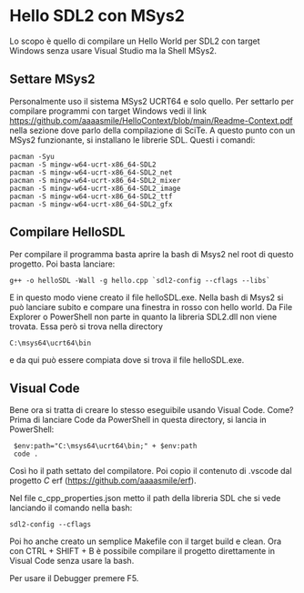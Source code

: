 # Hello SDL2 con MSys2
Lo scopo è quello di compilare un Hello World per SDL2 con target
Windows senza usare Visual Studio ma la Shell MSys2.

## Settare MSys2
Personalmente uso il sistema MSys2 UCRT64 e solo quello. Per settarlo
per compilare programmi con target Windows vedi il link 
https://github.com/aaaasmile/HelloContext/blob/main/Readme-Context.pdf
nella sezione dove parlo della compilazione di SciTe.
A questo punto con un MSys2 funzionante, si installano le librerie
SDL. Questi i comandi:

    pacman -Syu
    pacman -S mingw-w64-ucrt-x86_64-SDL2
    pacman -S mingw-w64-ucrt-x86_64-SDL2_net
    pacman -S mingw-w64-ucrt-x86_64-SDL2_mixer
    pacman -S mingw-w64-ucrt-x86_64-SDL2_image
    pacman -S mingw-w64-ucrt-x86_64-SDL2_ttf
    pacman -S mingw-w64-ucrt-x86_64-SDL2_gfx

## Compilare HelloSDL
Per compilare il programma basta aprire la bash di Msys2 nel
root di questo progetto. Poi basta lanciare:

    g++ -o helloSDL -Wall -g hello.cpp `sdl2-config --cflags --libs`
E in questo modo viene creato il file helloSDL.exe. Nella bash di Msys2 si può lanciare subito e compare una finestra in rosso con hello world. Da File Explorer o PowerShell non parte in quanto la libreria SDL2.dll non viene trovata. Essa però si trova nella directory 

    C:\msys64\ucrt64\bin
e da qui può essere compiata dove si trova il file helloSDL.exe.

## Visual Code
Bene ora si tratta di creare lo stesso eseguibile usando Visual Code.
Come? Prima di lanciare Code da PowerShell in questa directory, si lancia in PowerShell:

     $env:path="C:\msys64\ucrt64\bin;" + $env:path
     code .
Così ho il path settato del compilatore. Poi copio il contenuto di .vscode
dal progetto _C_ erf (https://github.com/aaaasmile/erf).

Nel file c_cpp_properties.json metto il path della libreria SDL che si vede
lanciando il comando nella bash:

    sdl2-config --cflags

Poi ho anche creato un semplice Makefile con il target build e clean.
Ora con CTRL + SHIFT + B è possibile compilare il progetto direttamente in Visual Code senza
usare la bash.

Per usare il Debugger premere F5. 